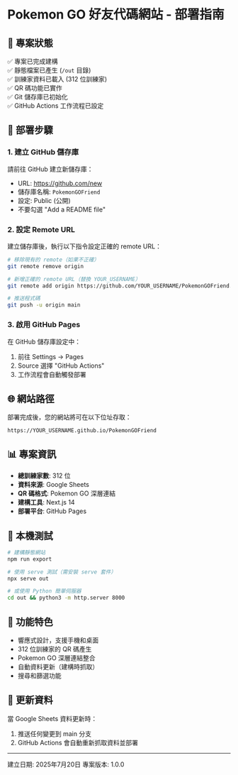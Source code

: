 # Pokemon GO 好友代碼網站 - 部署指南

## 📁 專案狀態
✅ 專案已完成建構  
✅ 靜態檔案已產生 (`/out` 目錄)  
✅ 訓練家資料已載入 (312 位訓練家)  
✅ QR 碼功能已實作  
✅ Git 儲存庫已初始化  
✅ GitHub Actions 工作流程已設定  

## 🚀 部署步驟

### 1. 建立 GitHub 儲存庫
請前往 GitHub 建立新儲存庫：
- URL: https://github.com/new
- 儲存庫名稱: `PokemonGOFriend`
- 設定: Public (公開)
- 不要勾選 "Add a README file"

### 2. 設定 Remote URL
建立儲存庫後，執行以下指令設定正確的 remote URL：
```bash
# 移除現有的 remote（如果不正確）
git remote remove origin

# 新增正確的 remote URL（替換 YOUR_USERNAME）
git remote add origin https://github.com/YOUR_USERNAME/PokemonGOFriend.git

# 推送程式碼
git push -u origin main
```

### 3. 啟用 GitHub Pages
在 GitHub 儲存庫設定中：
1. 前往 Settings → Pages
2. Source 選擇 "GitHub Actions"
3. 工作流程會自動觸發部署

## 🌐 網站路徑
部署完成後，您的網站將可在以下位址存取：
```
https://YOUR_USERNAME.github.io/PokemonGOFriend
```

## 📊 專案資訊
- **總訓練家數**: 312 位
- **資料來源**: Google Sheets
- **QR 碼格式**: Pokemon GO 深層連結
- **建構工具**: Next.js 14
- **部署平台**: GitHub Pages

## 🔧 本機測試
```bash
# 建構靜態網站
npm run export

# 使用 serve 測試（需安裝 serve 套件）
npx serve out

# 或使用 Python 簡單伺服器
cd out && python3 -m http.server 8000
```

## 📱 功能特色
- 響應式設計，支援手機和桌面
- 312 位訓練家的 QR 碼產生
- Pokemon GO 深層連結整合
- 自動資料更新（建構時抓取）
- 搜尋和篩選功能

## 🔄 更新資料
當 Google Sheets 資料更新時：
1. 推送任何變更到 main 分支
2. GitHub Actions 會自動重新抓取資料並部署

---
建立日期: 2025年7月20日
專案版本: 1.0.0
